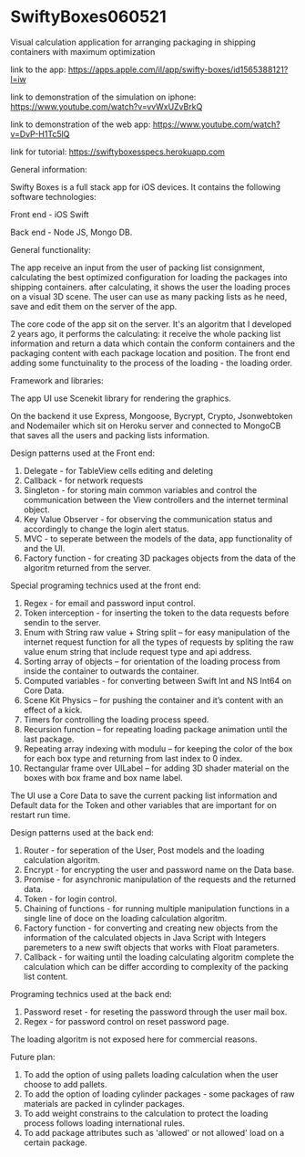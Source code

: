 # SwiftyBoxes060521
Visual calculation application for arranging packaging in shipping containers with maximum optimization

link to the app:
https://apps.apple.com/il/app/swifty-boxes/id1565388121?l=iw

link to demonstration of the simulation on iphone:
https://www.youtube.com/watch?v=vvWxUZvBrkQ

link to demonstration of the web app:
https://www.youtube.com/watch?v=DvP-H1Tc5lQ

link for tutorial:
https://swiftyboxesspecs.herokuapp.com

General information:

Swifty Boxes is a full stack app for iOS devices.
It contains the following software technologies:

Front end - iOS Swift

Back end - Node JS, Mongo DB.

General functionality:

The app receive an input from the user of packing list consignment, calculating the best optimized configuration for loading the packages into shipping containers. after calculating, it shows the user the loading proces on a visual 3D scene.
The user can use as many packing lists as he need, save and edit them on the server of the app.

The core code of the app sit on the server. It's an algoritm that I developed 2 years ago, it performs the calculating: it receive the whole packing list information and return a data which contain the conform containers and the packaging content with each package location and position.
The front end adding some functuinality to the process of the loading - the loading order.

Framework and libraries:

The app UI use Scenekit library for rendering the graphics.

On the backend it use Express, Mongoose, Bycrypt, Crypto, Jsonwebtoken and Nodemailer which sit on Heroku server and connected to MongoCB that saves all the users and packing lists information.

Design patterns used at the Front end:

1. Delegate - for TableView cells editing and deleting
2. Callback - for network requests
3. Singleton - for storing main common variables and control the communication between the View controllers and the internet terminal object.
4. Key Value Observer - for observing the communication status and accordingly to change the login alert status.
5. MVC - to seperate between the models of the data, app functionality of and the UI.
6. Factory function - for creating 3D packages objects from the data of the algoritm returned from the server.


Special programing technics used at the front end:

1. Regex - for email and password input control.
2. Token interception - for inserting the token to the data requests before sendin to the server.
3. Enum with String raw value + String split – for easy manipulation of the internet request function for all the types of requests by spliting the raw value enum string that include request type and api address.
4. Sorting array of objects – for orientation of the loading process from inside the container to outwards the container.
5. Computed variables - for converting between Swift Int and NS Int64 on Core Data.
6. Scene Kit Physics – for pushing the container and it’s content with an effect of a kick.
7. Timers for controlling the loading process speed.
8. Recursion function – for repeating loading package animation until the last package.
9. Repeating array indexing with modulu – for keeping the color of the box for each box type and returning from last index to 0 index.
10. Rectangular frame over UILabel – for adding 3D shader material on the boxes with box frame and box name label.


The UI use a Core Data to save the current packing list information and Default data for the Token and other variables that are important for on restart run time.


Design patterns used at the back end:

1. Router - for seperation of the User, Post models and the loading calculation algoritm. 
2. Encrypt - for encrypting the user and password name on the Data base.
3. Promise - for asynchronic manipulation of the requests and the returned data.
4. Token - for login control.
5. Chaining of functions - for running multiple manipulation functions in a single line of doce on the loading calculation algoritm.
6. Factory function - for converting and creating new objects from the information of the calculated objects in Java Script with Integers paremeters to a new swift objects that works with Float parameters.
7. Callback - for waiting until the loading calculating algoritm complete the calculation which can be differ according to complexity of the packing list content.



Programing technics used at the back end:

1. Password reset  - for reseting the password through the user mail box.
2. Regex - for password control on reset password page.

The loading algoritm is not exposed here for commercial reasons.


Future plan:

1. To add the option of using pallets loading calculation when the user choose to add pallets.
2. To add the option of loading cylinder packages - some packages of raw materials are packed in cylinder packages.
3. To add weight constrains to the calculation to protect the loading process follows loading international rules.
4. To add package attributes such as 'allowed' or not allowed' load on a certain package.
